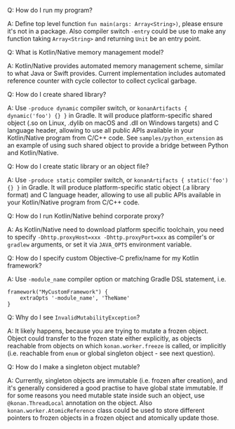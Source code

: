Q: How do I run my program?

A: Define top level function `fun main(args: Array<String>)`, please ensure it's not
in a package. Also compiler switch `-entry` could be use to make any function taking
`Array<String>` and returning `Unit` be an entry point.


Q: What is Kotlin/Native memory management model?

A: Kotlin/Native provides automated memory management scheme, similar to what Java or Swift provides.
Current implementation includes automated reference counter with cycle collector to collect cyclical
garbage.


Q: How do I create shared library?

A: Use `-produce dynamic` compiler switch, or `konanArtifacts { dynamic('foo') {} }` in Gradle.
It will produce platform-specific shared object (.so on Linux, .dylib on macOS and .dll on Windows targets) and
C language header, allowing to use all public APIs available in your Kotlin/Native program from C/C++ code.
See `samples/python_extension` as an example of using such shared object to provide a bridge between Python and
Kotlin/Native.


Q: How do I create static library or an object file?

A: Use `-produce static` compiler switch, or `konanArtifacts { static('foo') {} }` in Gradle.
It will produce platform-specific static object (.a library format) and C language header, allowing to
use all public APIs available in your Kotlin/Native program from C/C++ code.


Q: How do I run Kotlin/Native behind corporate proxy?

A: As Kotlin/Native need to download platform specific toolchain, you need to specify
`-Dhttp.proxyHost=xxx -Dhttp.proxyPort=xxx` as compiler's or `gradlew` arguments,
or set it via `JAVA_OPTS` environment variable.


Q: How do I specify custom Objective-C prefix/name for my Kotlin framework?

A: Use `-module_name` compiler option or matching Gradle DSL statement, i.e.
```
framework("MyCustomFramework") {
    extraOpts '-module_name', 'TheName'
}
```


Q: Why do I see `InvalidMutabilityException`?

A: It likely happens, because you are trying to mutate a frozen object. Object could transfer to the
frozen state either explicitly, as objects reachable from objects on which `konan.worker.freeze` is called,
or implicitly (i.e. reachable from `enum` or global singleton object - see next question).


Q: How do I make a singleton object mutable?

A: Currently, singleton objects are immutable (i.e. frozen after creation), and it's generally considered
a good practise to have global state immutable. If for some reasons you need mutable state inside such an
object, use `@konan.ThreadLocal` annotation on the object. Also `konan.worker.AtomicReference` class could be
used to store different pointers to frozen objects in a frozen object and atomically update those.